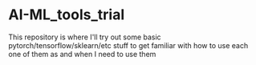 # AI-ML_tools_trial
This repository is where I'll try out some basic pytorch/tensorflow/sklearn/etc stuff to get familiar with how to use each one of them as and when I need to use them
